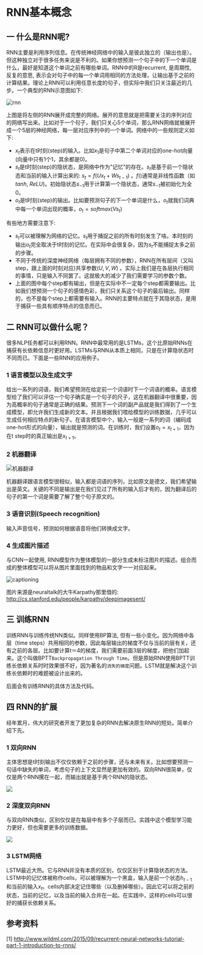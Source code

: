 # RNN基本概念

## 一 什么是RNN呢?

RNN主要是利用序列信息。在传统神经网络中的输入是彼此独立的（输出也是）。但这种独立对于很多任务来说是不利的。如果你想预测一个句子中的下一个单词是什么，最好是知道这个单词之前有哪些单词。RNN中的R是recurrent, 是周期性, 反复的意思, 表示会对句子中的每一个单词用相同的方法处理，让输出基于之前的计算结果。理论上RNN可以利用任意长度的句子，但实际中我们只关注最近的几步。一个典型的RNN示意图如下:

![rnn](images/rnn.jpg)

上图是将左侧的RNN展开成完整的网络。展开的意思就是把需要关注的序列对应的网络写出来。比如对于一个句子，我们只关心5个单词，那么RNN网络就被展开成一个5层的神经网络，每一层对应序列中的一个单词。网络中的一些规则定义如下:

* $x_t$表示在t时刻(step)的输入。比如$x_1$是句子中第二个单词对应的one-hot向量(向量中只有1个1，其余都是0)。
* $s_t$是t时刻(step)的隐状态，是网络中作为"记忆"的存在。$s_t$是基于前一个隐状态和当前的输入计算出来的: $s_t=f(Ux_t+W{s_{t-1}})$ 。$f()$通常是非线性函数（如$tanh$, $ReLU$)。初始隐状态$s_{-1}$用于计算第一个隐状态，通常$s_{-1}$被初始化为全0。
* $o_t$是t时刻(step)的输出。比如要预测句子的下一个单词是什么，$o_t$就我们词典中每一个单词出现的概率，$o_t=softmax(Vs_t)$

有些地方需要注意下:

* $s_t$可以被理解为网络的记忆。$s_t$用于捕捉之前的所有时刻发生了啥。本时刻的输出$o_t$完全取决于t时刻的记忆。在实际中会很复杂，因为$s_t$不能捕捉太多之前的步骤。
* 不同于传统的深度神经网络（每层拥有不同的参数），RNN在所有层间（又叫step，跟上面的时刻对应)共享参数$(U, V, W)$ 。实际上我们是在各层执行相同的事情，只是输入不同罢了。这就极大的减少了我们需要学习的参数个数。
* 上面的图中每个step都有输出，但是在实际中不一定每个step都需要输出。比如我们想预测一个句子的感情色彩，我们只关系这个句子的最后输出。同样的，也不是每个step上都需要有输入。RNN的主要特点就在于其隐状态，是用于捕获一些具有顺序特点的信息而已。

## 二 RNN可以做什么呢？

很多NLP任务都可以利用RNN。RNN中最常用的是LSTMs，这个比原始RNNs在捕获有长依赖信息时更好用。LSTMs与RNN从本质上相同，只是在计算隐状态时不同而已。下面是一些RNN的应用例子。

### 1 语言模型以及生成文字

给出一系列的词语，我们希望预测在给定前一个词语时下一个词语的概率。语言模型给了我们可以评估一个句子确实是一个句子的尺子，这在机器翻译中很重要，因为高概率的句子通常是正确的结果。预测下一个词的副产品就是我们得到了一个生成模型，即允许我们生成新的文本。并且根据我们喂给模型的训练数据，几乎可以生成任何相应特点的新句子。在语言模型中个，输入一般是一系列的词（编码成one-hot形式的向量），输出就是预测的词。在训练时，我们设置$o_t=x_{t+1}$，因为在t step时的真正输出是$x_{t+1}$。

### 2 机器翻译

![机器翻译](images/language_translation.png)

机器翻译跟语言模型很相似，输入都是词语的序列，比如原文是德文，我们希望输出是英文。关键的不同是输出是在我们见过了所有的输入后才有的，因为翻译后的句子的第一个词是需要了解了整个句子原文的。

### 3 语音识别(Speech recognition)

输入声音信号，预测如何根据语音将他们转换成文字。

### 4 生成图片描述

与CNN一起使用, RNN模型作为整体模型的一部分生成未标注图片的描述。组合而成的整体模型可以将从图片里面找到的物品和文字一一对应起来。

![captioning](images/captioning.png)

图片来源是neuraltalk的大牛Karpathy那里借的:  
<http://cs.stanford.edu/people/karpathy/deepimagesent/>

## 三 训练RNN

训练RNN与训练传统NN类似。同样使用BP算法, 但有一些小变化。因为网络中各层（time steps）共用相同的参数，因此每层输出的梯度不仅与当前的层有关，还有之前的各层。比如要计算t＝4的梯度，我们需要前面3层的梯度，把他们加起来。这个叫做BPTT`Backpropagation Through Time`。但是原始RNN使用BPTT训练长依赖关系时时效果很不好，因为著名的`消失的梯度`问题。LSTM就是解决这个训练长依赖时的难题被设计出来的。

后面会有训练RNN的具体方法及代码。

## 四 RNN的扩展

经年累月，伟大的研究者开发了更加复杂的RNN去解决原生RNN的短处。简单介绍下先。

### 1 双向RNN

主体思想是t时刻输出不仅仅依赖于之前的步骤，还与未来有关。比如想要预测一句话中缺失的单词，考虑句子的上下文显然是更加有效的。双向RNN很简单，仅仅是两个RNN摞在一起，而输出就是基于两个RNN的隐状态。

![](images/bidirectional-rnn.png)

### 2 深度双向RNN

与双向RNN类似，区别仅仅是在每层中有多个子层而已。实践中这个模型学习能力更好，但也需要更多的训练数据。

![](images/deep_bi_rnn.png)

### 3 LSTM网络

LSTM最近大热。它与RNN并没有本质的区别，仅仅区别于计算隐状态的方法。LSTM中的记忆体被称作cells，可以被理解为一个黑盒，输入是前一个状态$h_{t-1}$和当前的输入$x_t$。cells内部决定记住哪些（以及删掉哪些）。因此它可以将之前的状态，当前的记忆，以及当前的输入合并在一起。在实践中，这样的cells可以很好的捕获长依赖关系。





## 参考资料

[1] <http://www.wildml.com/2015/09/recurrent-neural-networks-tutorial-part-1-introduction-to-rnns/>  
